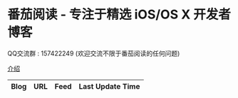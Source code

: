 # 番茄阅读 - 专注于精选 iOS/OS X 开发者博客

QQ交流群 : 157422249 (欢迎交流不限于番茄阅读的任何问题)

[介绍](http://everettjf.github.io/2016/02/24/iosblog-cc-dev-memory)

Blog | URL | Feed | Last Update Time
-----|-----|------|-----
